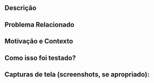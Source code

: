 <!--- Forneça um resumo geral de suas alterações no Título acima -->

## Descrição
<!--- Descreva suas alterações em detalhes -->

## Problema Relacionado
<!--- Este projeto só aceita solicitações pull relacionadas a problemas em aberto -->
<!--- Se estiver sugerindo um novo recurso ou alteração, discuta-o primeiro em um problema -->
<!--- Ao corrigir um bug, deve haver um problema descrevendo-o com as etapas para reproduzir -->
<!--- Link para o problema aqui: -->

## Motivação e Contexto
<!--- Por que essa alteração é necessária? Qual problema isso resolve? -->
<!--- Se resolver um problema em aberto, por favor, crie um link para o problema aqui. -->

## Como isso foi testado?
<!--- Descreva em detalhes como você testou suas alterações. -->
<!--- Inclua detalhes de seu ambiente de teste e os testes que você executou -->
<!--- veja como sua mudança afeta outras áreas do código, etc. -->

## Capturas de tela (screenshots, se apropriado):